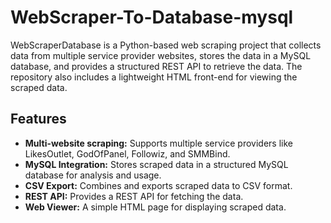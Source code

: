 # WebScraper-To-Database-mysql
WebScraperDatabase is a Python-based web scraping project that collects data from multiple service provider websites, stores the data in a MySQL database, and provides a structured REST API to retrieve the data. The repository also includes a lightweight HTML front-end for viewing the scraped data.
## Features
- **Multi-website scraping:** Supports multiple service providers like LikesOutlet, GodOfPanel, Followiz, and SMMBind.
- **MySQL Integration:** Stores scraped data in a structured MySQL database for analysis and usage.
- **CSV Export:** Combines and exports scraped data to CSV format.
- **REST API:** Provides a REST API for fetching the data.
- **Web Viewer:** A simple HTML page for displaying scraped data.
